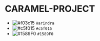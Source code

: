 # CARAMEL-PROJECT
- ![#f03c15](https://via.placeholder.com/15/f03c15/000000?text=+) `Harindra`
- ![#c5f015](https://via.placeholder.com/15/c5f015/000000?text=+) `#c5f015`
- ![#1589F0](https://via.placeholder.com/15/1589F0/000000?text=+) `#1589F0`
